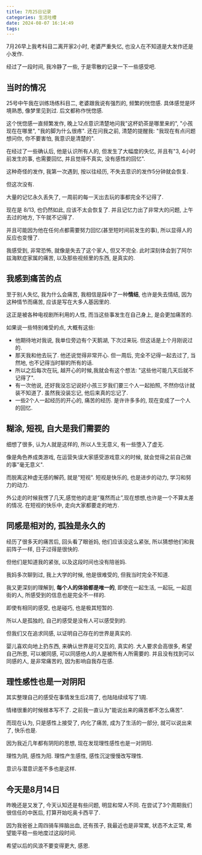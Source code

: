 ```yaml
---
title: 7月25日记录
categories: 生活吐槽
date: 2024-08-07 16:14:49
tags:
---
```

7月26早上我考科目二离开家2小时, 老婆严重失忆, 也没人在不知道是大发作还是小发作.

经过了一段时间, 我冷静了一些, 于是零散的记录一下一些感受吧.

<!--more-->

## 当时的情况

25号中午我在训练场练科目二, 老婆跟我说有强烈的, 频繁的恍惚感. 具体感觉是环境熟悉, 像梦里见到过. 后文都称作恍惚感.

这个恍惚感一直频繁发作, 晚上12点意识清楚地问我"这杯奶茶是哪里来的", "小孩现在在哪里", "我的脚为什么很疼". 还在问我之前, 清楚的提醒我: "我现在有点问题想问你, 你不要害怕, 我意识是清楚的".

在经过了一些确认后, 他是认识所有人的, 但发生了大幅度的失忆, 并且有"3, 4小时前发生的事, 也需要回忆, 并且觉得不真实, 没有感性的回忆".

这种奇怪的发作, 我第一次遇到, 按以往经历, 不失去意识的发作5分钟就会恢复.

但这次没有.

大量的记忆永久丢失了, 一周前的每一天出去玩的事都完全不记得了.

现在是 8/13, 也仍然如此, 应该不太会恢复了. 并且记忆力出了非常大的问题, 上午去过的地方, 下午就不记得了.

并且可能因为他在任何点都需要努力回忆(甚至短时间前发生的事), 所以显得人的反应也变慢了.

我感受到, 非常恐怖, 就像是失去了这个家人, 但又不完全. 此时深刻体会到了阿尔兹海默症家属的痛苦, 以及那些视频里的东西, 是真实的.

## 我感到痛苦的点

至于别人失忆, 我为什么会痛苦, 我相信是踩中了一种**情结**, 也许是失去情结, 因为这种情节而痛苦, 应该是写在大多人基因里的.

这正是被各种电视剧所利用的人性, 而当这些事发生在自己身上, 是会更加痛苦的.

如果说一些特别难受的点, 大概有这些:

+ 他期待地对我说, 我单位旁边有个天鹅湖, 下次过来玩. 但这话是上个月刚说过的.
+ 那天我和他去玩了. 他还说觉得非常开心. 但一周后, 完全不记得一起去过了, 当然地, 也不记得当时聊的所有的话.
+ 所以之后每次在玩, 越开心的时候,我就会有这个想法: "这些他可能几天后就不记得了".
+ 有一次他说, 还好我没忘记说好小孩三岁我们要三个人一起拍照, 不然你估计就装不知道了. 虽然我没装忘记, 他后来真的忘记了.
+ 一些2个人一起经历的开心的, 痛苦的经历. 是许许多多的, 现在变成了一个人的回忆.

## 糊涂, 短视, 自大是我们需要的

细想了很多, 认为人就是这样的, 所以人生无意义, 有一些堕入了虚无.

像是角色养成类游戏, 在运营失误大家感受游戏意义的时候, 就会觉得之前自己做的事"毫无意义".

而脱离这种虚无感的解药, 就是"短视". 短视是快乐的, 也是进步的动力, 学习和努力的动力.

外公走的时候我愣了几天,感觉他的走是“戛然而止”,现在想想,也许是一个不算太差的情况. 在短视的快乐中, 走向大家都要走的地方.

## 同感是相对的, 孤独是永久的

经历了很多天的痛苦后, 回头看了眼爸妈, 他们应该没这么紧张, 所以猜想他们和我前阵子一样, 日子过得是很快的.

但他们是知道我的紧张, 以及这段时间也没有陪爸妈.

我妈多次聊到过, 我上大学的时候, 他是很难受的, 但我当时完全不知道.

我又更深刻的理解到, **每个人的体验都是唯一的**, 即使在一起生活, 一起玩, 一起逛街的人, 所感受到的信息也是完全不一样的.

即使有相同的感受, 也是碰巧, 也是极其短暂的.

所以人是孤独的, 自己的感受是没有人可以感受到的.

但我们又在追求同感, 以证明自己存在的世界是真实的.

婴儿喜欢向地上扔东西, 来确认世界是可交互的, 真实的. 大人要求会高很多, 希望自己所思, 可以被同感, 可以同感他人的人是被所有人所需要的. 并且没有找到可以同感的人, 是非常痛苦的, 因为影响自我存在感.

## 理性感性也是一对阴阳

其实整理自己的感受在事情发生后2周了, 也陆陆续续写了1周.

情绪很重的时候根本写不了. 之前我一直认为"能说出来的痛苦都不怎么痛苦".

而现在认为, 只是感性上接受了, 内化了痛苦, 成为了生活的一部分, 就可以说出来了, 快乐也是.

因为我近几年都有阴阳的思想, 现在发现理性感性也是一对阴阳. 

理性为阴, 感性为阳. 理性产生感性, 感性沉淀慢慢改写理性.

意识与潜意识差不多也是这样.

## 今天是8月14日

昨晚还是又发了, 今天认知还是有些问题, 明显和常人不同. 在尝试了3个周期我们很信任的中医后, 打算开始吃奥卡西平了.

因为我爸爸上周四骑车摔脑出血, 还有孩子, 我最近也是非常累, 状态不太正常, 希望能平稳一些地度过这段时间.

希望以后的风浪不要变得更大, 感恩.
